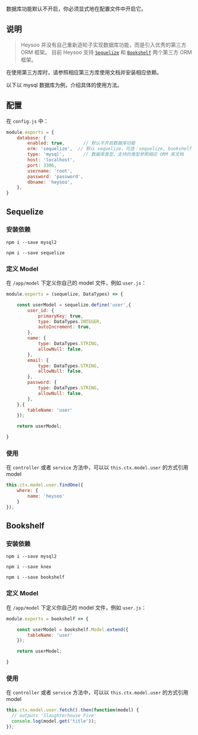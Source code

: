 <p class="tip">
  数据库功能默认不开启，你必须显式地在配置文件中开启它。
</p>

## 说明
> Heysoo 并没有自己重新造轮子实现数据库功能，而是引入优秀的第三方 ORM 框架。
目前 Heysoo 支持 [`Sequelize`](http://docs.sequelizejs.com) 和 [`Bookshelf`](http://bookshelfjs.org) 两个第三方 ORM 框架。

<p class="tip">
  在使用第三方库时，请参照相应第三方库使用文档并安装相应依赖。
</p>

以下以 mysql 数据库为例，介绍具体的使用方法。

## 配置
在 `config.js` 中：
```js
module.exports = {
	database: {
		enabled: true, 		 // 默认不开启数据库功能
		orm: 'sequelize',  // 默认 sequelize，可选：sequelize, bookshelf
		type: 'mysql', 		 // 数据库类型，支持的类型参照相应 ORM 库文档
		host: 'localhost',
		port: 3306,
		username: 'root',
		password: 'password',
		dbname: 'heysoo',
	},
}
```

## Sequelize

### 安装依赖
`npm i --save mysql2`

`npm i --save sequelize`

### 定义 Model
在 `/app/model` 下定义你自己的 model 文件，例如 `user.js`：
```js
module.exports = (sequelize, DataTypes) => {

	const userModel = sequelize.define('user',{
		user_id: {
			primaryKey: true,
			type: DataTypes.INTEGER,
			autoIncrement: true,
		},
		name: {
			type: DataTypes.STRING,
			allowNull: false,
		},
		email: {
			type: DataTypes.STRING,
			allowNull: false,
		},
		password: {
			type: DataTypes.STRING,
			allowNull: false,
		},
	},{
		tableName: 'user'
	});

	return userModel;

}
```

### 使用
在 `controller` 或者 `service` 方法中，可以以 `this.ctx.model.user` 的方式引用 model
```js
this.ctx.model.user.findOne({
	where: {
		name: 'heysoo'
	}
});
```

## Bookshelf

### 安装依赖
`npm i --save mysql2`

`npm i --save knex`

`npm i --save bookshelf`


### 定义 Model
在 `/app/model` 下定义你自己的 model 文件，例如 `user.js`：
```js
module.exports = bookshelf => {

	const userModel = bookshelf.Model.extend({
		tableName: 'user'
	});

	return userModel;

}
```

### 使用
在 `controller` 或者 `service` 方法中，可以以 `this.ctx.model.user` 的方式引用 model
```js
this.ctx.model.user.fetch().then(function(model) {
  // outputs 'Slaughterhouse Five'
  console.log(model.get('title'));
});
```
